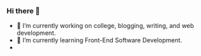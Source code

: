 ### Hi there 👋

- 🔭 I’m currently working on college, blogging, writing, and web development.
- 🌱 I’m currently learning Front-End Software Development.
- <!--
- 👯 I’m looking to collaborate on ...
- 🤔 I’m looking for help with ...
-->
- 💬 Ask me about web development, crochet, knitting, and Christianity.
- 📫 How to reach me: [check out my LinkTree](https://bravishkaskytano.github.io)
- ⚡ Fun fact: my personality type is Campaigner.

[![My GitHub stats](https://github-readme-stats.vercel.app/api?username=BravishkaSkytano&show_icons=true&count_private=true&bg_color=24273a&text_color=cad3f5&icon_color=c6a0f6&title_color=8bd5ca)](https://github.com/anuraghazra/github-readme-stats)

[![GitHub Streak](https://streak-stats.demolab.com?user=BravishkaSkytano&theme=catppuccin-macchiato&mode=weekly)](https://git.io/streak-stats)

